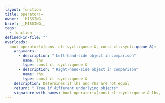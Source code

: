 ```yaml
---
layout: function
title: operator!=
owner: __MISSING__
brief: __MISSING__
tags:
  - function
defined-in-file: ""
overloads:
  bool operator!=(const cl::sycl::queue &, const cl::sycl::queue &):
    arguments:
      - description: " Left-hand-side object in comparison"
        name: lhs
        type: const cl::sycl::queue &
      - description: " Right-hand-side object in comparison"
        name: rhs
        type: const cl::sycl::queue &
    description: Determines if lhs and rhs are not equal
    return: " True if different underlying objects"
    signature_with_names: bool operator!=(const cl::sycl::queue & lhs, const cl::sycl::queue & rhs)
---
```

